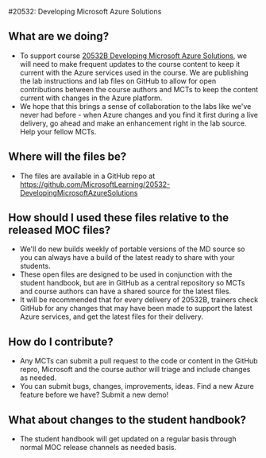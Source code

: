 #20532: Developing Microsoft Azure Solutions

## What are we doing?
* To support course [20532B Developing Microsoft Azure Solutions](https://www.microsoft.com/learning/en-us/course.aspx?ID=20532B), we will need to make frequent updates to the course content to keep it current with the Azure services used in the course.  We are publishing the lab instructions and lab files on GitHub to allow for open contributions between the course authors and MCTs to keep the content current with changes in the Azure platform.
* We hope that this brings a sense of collaboration to the labs like we've never had before - when Azure changes and you find it first during a live delivery, go ahead and make an enhancement right in the lab source.  Help your fellow MCTs.

## Where will the files be?
* The files are available in a GitHub repo at https://github.com/MicrosoftLearning/20532-DevelopingMicrosoftAzureSolutions

## How should I used these files relative to the released MOC files?
* We'll do new builds weekly of portable versions of the MD source so you can always have a build of the latest ready to share with your students.
* These open files are designed to be used in conjunction with the student handbook, but are in GitHub as a central repository so MCTs and course authors can have a shared source for the latest files.
* It will be recommended that for every delivery of 20532B, trainers check GitHub for any changes that may have been made to support the latest Azure services, and get the latest files for their delivery.

## How do I contribute?
* Any MCTs can submit a pull request to the code or content in the GitHub repro, Microsoft and the course author will triage and include changes as needed.
* You can submit bugs, changes, improvements, ideas.  Find a new Azure feature before we have?  Submit a new demo!

## What about changes to the student handbook?
* The student handbook will get updated on a regular basis through normal MOC release channels as needed basis.  
